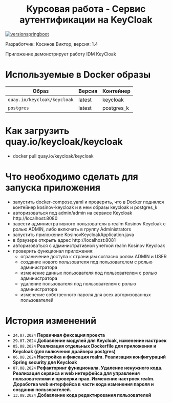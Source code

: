<h1 style="text-align: center;">Курсовая работа - Сервис аутентификации на KeyCloak</h1>

[![versionspringboot](https://img.shields.io/badge/springboot-3.3.2-brightgreen.svg)](https://github.com/spring-projects/spring-boot)

Разработчик: Косинов Виктор, версия: 1.4

Приложение демонстрирует работу IDM KeyCloak

# Используемые в Docker образы 

| Образ                        | Версия |  Контейнер  |
|------------------------------|--------|-------------|
| `quay.io/keycloak/keycloak`  | latest |  keycloak   |
| `postgres`                   | latest |  postgres_k |
 
# Как загрузить quay.io/keycloak/keycloak

- docker pull quay.io/keycloak/keycloak

# Что необходимо сделать для запуска приложения

- запустить docker-compose.yaml и проверить, что в Docker поднялся контейнер kosinov-keycloak и в нем образы keycloak и postgres_k
- авторизоваться под admin/admin на сервисе Keycloak http://localhost:8080
- завести административного пользователя в realm Kosinov Keycloak с ролью ADMIN, либо включить в группу Administrators
- запустить приложение KosinovKeycloakApplication.java
- в браузере открыть адрес http://localhost:8081
- авторизоваться с административной учеткой realm Kosinov Keycloak
- проверить функционал приложения:
  - ограничение доступа к страницам согласно ролям ADMIN и USER
  - создание нового пользователя под пользователем с ролью администратора
  - изменение данных пользователя под пользователем с ролью администратора 
  - удаление пользователя под пользователем с ролью администратора
  - изменение собственного пароля для всех авторизованных пользователей

# История изменений

- `24.07.2024` **Первичная фиксация проекта**
- `29.07.2024` **Добавление модулей для Keycloak, изменение настроек**
- `05.08.2024` **Реализация отдельных Dockerfile для приложения и Keycloak (для включения драйвера postgres)**
- `06.08.2024` **Настройка и фиксация realm. Реализация конфигураций Spring security для Keycloak**
- `07.08.2024` **Рефакторинг функционала. Удаление ненужного кода. Реализация сервиса и web интерфейса для управления пользователями и проверки прав.
                 Изменение настроек realm. Доработка web интерфейса в части кода изменения пароля и создания пользователей.**
- `13.08.2024` **Добавление кода редактирования пользователей**